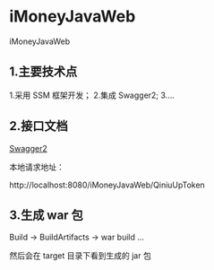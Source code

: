 # iMoneyJavaWeb

iMoneyJavaWeb

## 1.主要技术点

1.采用 SSM 框架开发；
2.集成 Swagger2;
3....

## 2.接口文档

[Swagger2](http://localhost:8080/iMoneyJavaWeb/swagger-ui.html)

本地请求地址：

http://localhost:8080/iMoneyJavaWeb/QiniuUpToken

## 3.生成 war 包

Build -> BuildArtifacts -> war build ...

然后会在 target 目录下看到生成的 jar 包